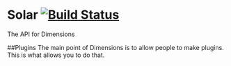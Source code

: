 # Solar [![Build Status](https://travis-ci.org/Dimensions/Solar.svg)](https://travis-ci.org/Dimensions/Solar)
The API for Dimensions

##Plugins
The main point of Dimensions is to allow people to make plugins. This is what allows you to do that.
